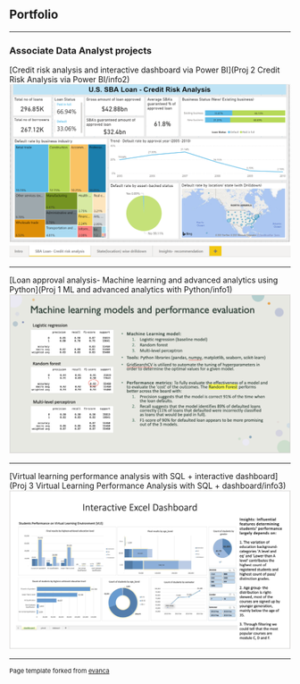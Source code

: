 ## Portfolio

---

### Associate Data Analyst projects

[Credit risk analysis and interactive dashboard via Power BI](Proj 2 Credit Risk Analysis via Power BI/info2)
<img src="images/powerbi.png?raw=true"/>

---
[Loan approval analysis- Machine learning and advanced analytics using Python](Proj 1 ML and advanced analytics with Python/info1)
<img src="images/mleval.png?raw=true"/>

---
[Virtual learning performance analysis with SQL + interactive dashboard](Proj 3 Virtual Learning Performance Analysis with SQL + dashboard/info3)
<img src="images/sql_dashboard.png?raw=true"/>



---
<p style="font-size:11px">Page template forked from <a href="https://github.com/evanca/quick-portfolio">evanca</a></p>
<!-- Remove above link if you don't want to attibute -->
